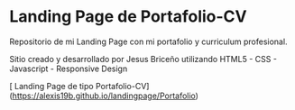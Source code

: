 # Landing Page de Portafolio-CV

Repositorio de mi Landing Page con mi portafolio y curriculum profesional.

Sitio creado y desarrollado por Jesus Briceño utilizando
HTML5 - CSS - Javascript - Responsive Design

[ Landing Page de tipo Portafolio-CV] (https://alexis19b.github.io/landingpage/Portafolio)